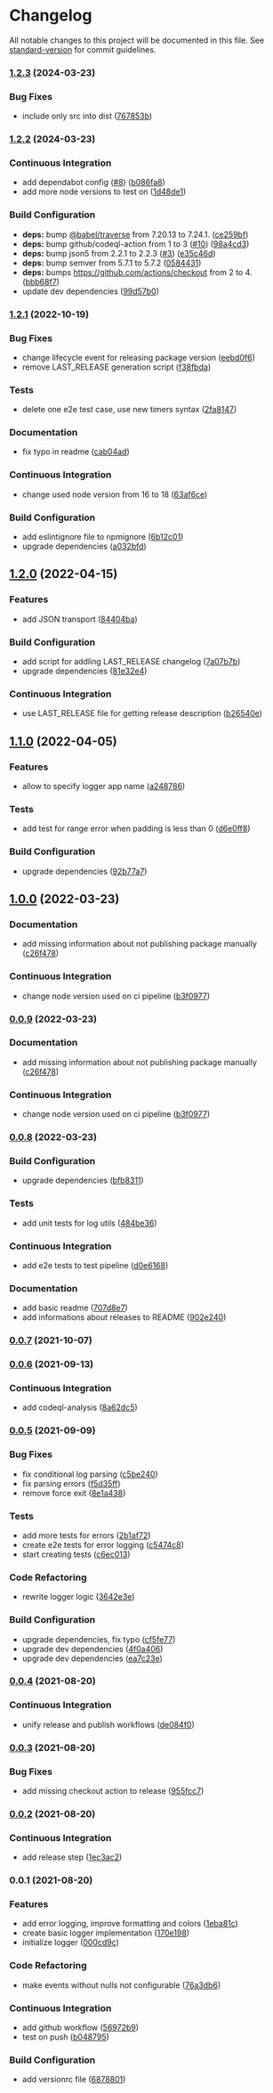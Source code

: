 # Changelog

All notable changes to this project will be documented in this file. See [standard-version](https://github.com/conventional-changelog/standard-version) for commit guidelines.

### [1.2.3](https://github.com/DevAndDeliver/nest-logging-transport/compare/v1.2.2...v1.2.3) (2024-03-23)


### Bug Fixes

* include only src into dist ([767853b](https://github.com/DevAndDeliver/nest-logging-transport/commit/767853b62fb1254eb5cf4b317d939bcecf11ba42))

### [1.2.2](https://github.com/DevAndDeliver/nest-logging-transport/compare/v1.2.1...v1.2.2) (2024-03-23)


### Continuous Integration

* add dependabot config ([#8](https://github.com/DevAndDeliver/nest-logging-transport/issues/8)) ([b086fa8](https://github.com/DevAndDeliver/nest-logging-transport/commit/b086fa8545d06f98d857abbb951d45317b46a199))
* add more node versions to test on ([1d48de1](https://github.com/DevAndDeliver/nest-logging-transport/commit/1d48de1450d2219e06d4a35f6e4c6c8109a268d1))


### Build Configuration

* **deps:** bump [@babel/traverse](https://github.com/babel/babel/tree/HEAD/packages/babel-traverse) from 7.20.13 to 7.24.1. ([ce259bf](https://github.com/DevAndDeliver/nest-logging-transport/commit/ce259bf01beeddc43f53102c2bbdb6b2e65a64ca))
* **deps:** bump github/codeql-action from 1 to 3 ([#10](https://github.com/DevAndDeliver/nest-logging-transport/issues/10)) ([98a4cd3](https://github.com/DevAndDeliver/nest-logging-transport/commit/98a4cd3eed8258f6724e23a14180245064489b86))
* **deps:** bump json5 from 2.2.1 to 2.2.3 ([#3](https://github.com/DevAndDeliver/nest-logging-transport/issues/3)) ([e35c46d](https://github.com/DevAndDeliver/nest-logging-transport/commit/e35c46d656fb25f164fb3324e31be54d7ee12985))
* **deps:** bump semver from 5.7.1 to 5.7.2 ([0584431](https://github.com/DevAndDeliver/nest-logging-transport/commit/05844315a7c32e9d14380f38e9043d60422e907c))
* **deps:** bumps https://github.com/actions/checkout from 2 to 4. ([bbb68f7](https://github.com/DevAndDeliver/nest-logging-transport/commit/bbb68f731b63e159c07d4ce6fa880128a8323a9f))
* update dev dependencies ([99d57b0](https://github.com/DevAndDeliver/nest-logging-transport/commit/99d57b0e4ab893e88d937af4572a35b53abd7779))

### [1.2.1](https://github.com/DevAndDeliver/nest-logging-transport/compare/v1.2.0...v1.2.1) (2022-10-19)


### Bug Fixes

* change lifecycle event for releasing package version ([eebd0f6](https://github.com/DevAndDeliver/nest-logging-transport/commit/eebd0f60c357a2f01ac5e46e4c470c0103a01b22))
* remove LAST_RELEASE generation script ([f38fbda](https://github.com/DevAndDeliver/nest-logging-transport/commit/f38fbdac2ab9873083a8f434388423c46cbc360a))


### Tests

* delete one e2e test case, use new timers syntax ([2fa8147](https://github.com/DevAndDeliver/nest-logging-transport/commit/2fa81477a588332a711db597c27c2a17bfb46ff7))


### Documentation

* fix typo in readme ([cab04ad](https://github.com/DevAndDeliver/nest-logging-transport/commit/cab04adbdae25355d34d46e7c8e02b1d31fa01be))


### Continuous Integration

* change used node version from 16 to 18 ([63af6ce](https://github.com/DevAndDeliver/nest-logging-transport/commit/63af6ce4ba1f1f00c8feeaed1ba6eabc11c586a5))


### Build Configuration

* add eslintignore file to npmignore ([6b12c01](https://github.com/DevAndDeliver/nest-logging-transport/commit/6b12c01ec00744a15e4b5c5184ab2ad52c5a4aac))
* upgrade dependencies ([a032bfd](https://github.com/DevAndDeliver/nest-logging-transport/commit/a032bfd4c5ebe4d9f1e87b69118e539a9819079a))

## [1.2.0](https://github.com/DevAndDeliver/nest-logging-transport/compare/v1.1.0...v1.2.0) (2022-04-15)


### Features

* add JSON transport ([84404ba](https://github.com/DevAndDeliver/nest-logging-transport/commit/84404ba7d8dc2cdff8600a1210601df534f29e34))


### Build Configuration

* add script for addling LAST_RELEASE changelog ([7a07b7b](https://github.com/DevAndDeliver/nest-logging-transport/commit/7a07b7bbbaf3de02ceeae8e952916b7c71a54278))
* upgrade dependencies ([81e32e4](https://github.com/DevAndDeliver/nest-logging-transport/commit/81e32e48bc4764149dc4b2dcf54187e18604dc9d))


### Continuous Integration

* use LAST_RELEASE file for getting release description ([b26540e](https://github.com/DevAndDeliver/nest-logging-transport/commit/b26540e0e6be41830e1ee87f929d254ff02cc418))

## [1.1.0](https://github.com/DevAndDeliver/nest-logging-transport/compare/v1.0.0...v1.1.0) (2022-04-05)


### Features

* allow to specify logger app name ([a248786](https://github.com/DevAndDeliver/nest-logging-transport/commit/a248786669e3f8082ceefb5f36e06a082407501e))


### Tests

* add test for range error when padding is less than 0 ([d6e0ff8](https://github.com/DevAndDeliver/nest-logging-transport/commit/d6e0ff835a336417665ed6d6e06c625a40bcb5c3))


### Build Configuration

* upgrade dependencies ([92b77a7](https://github.com/DevAndDeliver/nest-logging-transport/commit/92b77a7f4817d3ef81fc023b3556e8a0d657bb45))

## [1.0.0](https://github.com/DevAndDeliver/nest-logging-transport/compare/v0.0.8...v1.0.0) (2022-03-23)


### Documentation

* add missing information about not publishing package manually ([c26f478](https://github.com/DevAndDeliver/nest-logging-transport/commit/c26f478ec2dc431dab5e3139e01c06ad51c167bf))


### Continuous Integration

* change node version used on ci pipeline ([b3f0977](https://github.com/DevAndDeliver/nest-logging-transport/commit/b3f0977aee9b50c50471271a22c495128717db1a))

### [0.0.9](https://github.com/DevAndDeliver/nest-logging-transport/compare/v0.0.8...v0.0.9) (2022-03-23)


### Documentation

* add missing information about not publishing package manually ([c26f478](https://github.com/DevAndDeliver/nest-logging-transport/commit/c26f478ec2dc431dab5e3139e01c06ad51c167bf))


### Continuous Integration

* change node version used on ci pipeline ([b3f0977](https://github.com/DevAndDeliver/nest-logging-transport/commit/b3f0977aee9b50c50471271a22c495128717db1a))

### [0.0.8](https://github.com/DevAndDeliver/nest-logging-transport/compare/v0.0.7...v0.0.8) (2022-03-23)


### Build Configuration

* upgrade dependencies ([bfb8311](https://github.com/DevAndDeliver/nest-logging-transport/commit/bfb831151b37d25283f135422757431b07b94b69))


### Tests

* add unit tests for log utils ([484be36](https://github.com/DevAndDeliver/nest-logging-transport/commit/484be3629723f14d691b920bd9d5adcc81722030))


### Continuous Integration

* add e2e tests to test pipeline ([d0e6168](https://github.com/DevAndDeliver/nest-logging-transport/commit/d0e6168eefd43a7ed2cbd0741792cc85be559f89))


### Documentation

* add basic readme ([707d8e7](https://github.com/DevAndDeliver/nest-logging-transport/commit/707d8e731aae4e0418ac721486317fecbcb9e056))
* add informations about releases to README ([902e240](https://github.com/DevAndDeliver/nest-logging-transport/commit/902e2401d8be13052a6b69bc258d879cadf296cf))

### [0.0.7](https://github.com/DevAndDeliver/nest-logging-transport/compare/v0.0.6...v0.0.7) (2021-10-07)

### [0.0.6](https://github.com/DevAndDeliver/nest-logging-transport/compare/v0.0.5...v0.0.6) (2021-09-13)


### Continuous Integration

* add codeql-analysis ([8a62dc5](https://github.com/DevAndDeliver/nest-logging-transport/commit/8a62dc59a3f30aff9af8f6daf3e13084f3e298f9))

### [0.0.5](https://github.com/DevAndDeliver/nest-logging-transport/compare/v0.0.4...v0.0.5) (2021-09-09)


### Bug Fixes

* fix conditional log parsing ([c5be240](https://github.com/DevAndDeliver/nest-logging-transport/commit/c5be240839a4538f946a5a990005adcd07f9e8c5))
* fix parsing errors ([f5d35ff](https://github.com/DevAndDeliver/nest-logging-transport/commit/f5d35ff46c3561f5a24966d0a74344beabf87bba))
* remove force exit ([8e1a438](https://github.com/DevAndDeliver/nest-logging-transport/commit/8e1a43892c800515cce7b4d8745b02d867b0d660))


### Tests

* add more tests for errors ([2b1af72](https://github.com/DevAndDeliver/nest-logging-transport/commit/2b1af72c6df00b99a4f7111b2f2899c5210c974b))
* create e2e tests for error logging ([c5474c8](https://github.com/DevAndDeliver/nest-logging-transport/commit/c5474c8959e2f03f91934be88a165a7a647bbda1))
* start creating tests ([c6ec013](https://github.com/DevAndDeliver/nest-logging-transport/commit/c6ec01346d1ef7504f1d98f5749a7eaabe47ad04))


### Code Refactoring

* rewrite logger logic ([3642e3e](https://github.com/DevAndDeliver/nest-logging-transport/commit/3642e3e73d653a88cee9275fe8b936619279153c))


### Build Configuration

* upgrade dependencies, fix typo ([cf5fe77](https://github.com/DevAndDeliver/nest-logging-transport/commit/cf5fe7775b63870b4a4a15edf977efbaf192d060))
* upgrade dev dependencies ([4f0a406](https://github.com/DevAndDeliver/nest-logging-transport/commit/4f0a406a8fff0857000b14a6af9e25a628cad657))
* upgrade dev dependencies ([ea7c23e](https://github.com/DevAndDeliver/nest-logging-transport/commit/ea7c23ea927b442a643a629454224c33e7b9574d))

### [0.0.4](https://github.com/DevAndDeliver/nest-logging-transport/compare/v0.0.3...v0.0.4) (2021-08-20)


### Continuous Integration

* unify release and publish workflows ([de084f0](https://github.com/DevAndDeliver/nest-logging-transport/commit/de084f0bbf3118b4e5e0721a844387a40d8d8cf9))

### [0.0.3](https://github.com/DevAndDeliver/nest-logging-transport/compare/v0.0.2...v0.0.3) (2021-08-20)


### Bug Fixes

* add missing checkout action to release ([955fcc7](https://github.com/DevAndDeliver/nest-logging-transport/commit/955fcc70d34fddddcd768d331d91bbe10b5e64c8))

### [0.0.2](https://github.com/DevAndDeliver/nest-logging-transport/compare/v0.0.1...v0.0.2) (2021-08-20)


### Continuous Integration

* add release step ([1ec3ac2](https://github.com/DevAndDeliver/nest-logging-transport/commit/1ec3ac21de73f04deeff732c05131c9dc76a4de7))

### 0.0.1 (2021-08-20)


### Features

* add error logging, improve formatting and colors ([1eba81c](https://github.com/DevAndDeliver/nest-logging-transport/commit/1eba81c6f7afc6e9580066b1559143ce2119b51f))
* create basic logger implementation ([170e198](https://github.com/DevAndDeliver/nest-logging-transport/commit/170e198b844448f4c61232993c7accb32ae057cf))
* initialize logger ([000cd9c](https://github.com/DevAndDeliver/nest-logging-transport/commit/000cd9c0aa7e4a6cad262ebddf014a1150aca846))


### Code Refactoring

* make events without nulls not configurable ([76a3db6](https://github.com/DevAndDeliver/nest-logging-transport/commit/76a3db6e2d69ce0ef23cce5a568aaa8881f51999))


### Continuous Integration

* add github workflow ([56972b9](https://github.com/DevAndDeliver/nest-logging-transport/commit/56972b9941f6cb9cc91398ced470ad015e7b9cdc))
* test on push ([b048795](https://github.com/DevAndDeliver/nest-logging-transport/commit/b048795148453153476f4797267faeb1deed2f4e))


### Build Configuration

* add versionrc file ([6878801](https://github.com/DevAndDeliver/nest-logging-transport/commit/6878801fbf6f7267c6496b9ade1242782645c1d1))

